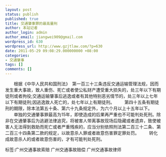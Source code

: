 ```yaml
---
layout: post
status: publish
published: true
title: 交通肇事罪的最高量刑
author: 本站记者
author_login: admin
author_email: jiangwei909@gmail.com
wordpress_id: 630
wordpress_url: http://www.gzjtlaw.com/?p=630
date: 2011-05-29 09:08:29.000000000 +08:00
categories:
- 交通肇事
tags: []
comments: []
---
```

　　根据《中华人民共和国刑法》　第一百三十三条违反交通运输管理法规，因而发生重大事故，致人重伤、死亡或者使公私财产遭受重大损失的，处三年以下有期徒刑或者拘役;交通运输肇事后逃逸或者有其他特别恶劣情节的，处三年以上七年以下有期徒刑;因逃逸致人死亡的，处七年以上有期徒刑。 　　第四十五条有期徒刑的期限，除本法第五十条、第六十九条规定外，为六个月以上十五年以下。 　　单独的交通肇事罪最高为15年，即使造成的后果再严重也不可能判处死刑。除非在交通肇事后为逃避法律追究，将被害人带离事故现场后隐藏或者遗弃，致使被害人无法得到救助而死亡或者严重残疾的，应当分别依照刑法第二百三十二条、第二百三十四条第二款的规定，以故意杀人罪或者故意伤害罪定罪处罚。 　　转化成故意杀人的或者故意伤害的，才有可能判处死刑。 标签:广州交通事故索赔 广州交通事故赔偿 广州交通事故律师
